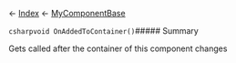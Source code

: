← [Index](Api-Index) ← [MyComponentBase](VRage.Game.Components.MyComponentBase)

```csharpvoid OnAddedToContainer()```##### Summary

Gets called after the container of this component changes

